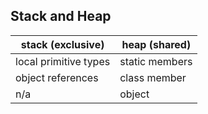 ## Stack and Heap


| stack (exclusive)     | heap (shared)  |
|-----------------------|----------------|
| local primitive types | static members |
| object references     | class member   |
| n/a                   | object         |

